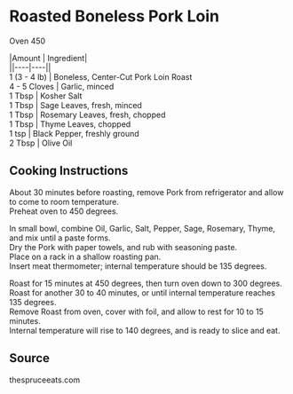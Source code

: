 # Roasted Boneless Pork Loin  
  
Oven 450  
  
|Amount | Ingredient|  
||----|----||  
1 (3 - 4 lb) | Boneless, Center-Cut Pork Loin Roast  
4 - 5 Cloves | Garlic, minced  
1 Tbsp | Kosher Salt  
1 Tbsp | Sage Leaves, fresh, minced  
1 Tbsp | Rosemary Leaves, fresh, chopped  
1 Tbsp | Thyme Leaves, chopped  
1 tsp | Black Pepper, freshly ground  
2 Tbsp | Olive Oil  
  
## Cooking Instructions  
  
About 30 minutes before roasting, remove Pork from refrigerator and allow to come to room temperature.  
Preheat oven to 450 degrees.  
  
In small bowl, combine Oil, Garlic, Salt, Pepper, Sage, Rosemary, Thyme, and mix until a paste forms.  
Dry the Pork with paper towels, and rub with seasoning paste.  
Place on a rack in a shallow roasting pan.  
Insert meat thermometer; internal temperature should be 135 degrees.  
  
Roast for 15 minutes at 450 degrees, then turn oven down to 300 degrees.  
Roast for another 30 to 40 minutes, or until internal temperature reaches 135 degrees.  
Remove Roast from oven, cover with foil, and allow to rest for 10 to 15 minutes.  
Internal temperature will rise to 140 degrees, and is ready to slice and eat.  
  
## Source  
thespruceeats.com  
  
  